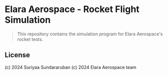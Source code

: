 # Elara Aerospace - Rocket Flight Simulation
> This repository contains the simulation program for Elara Aerospace's rocket tests.

## License
(c) 2024 Suriyaa Sundararuban
(c) 2024 Elara Aerospace team
